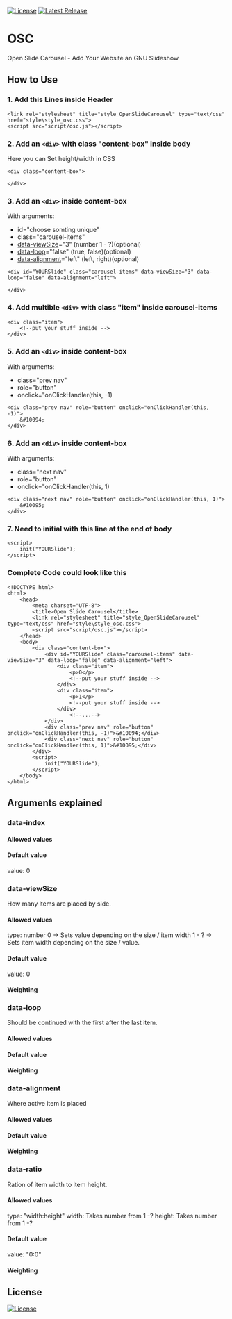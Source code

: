 [![License](https://img.shields.io/badge/License-GNU__v3.0-brightgreen.svg?style=flat-square)](https://www.gnu.org/licenses/gpl-3.0.en.html) 
[![Latest Release](https://img.shields.io/github/v/release/4Source/OSC.svg?label=Latest%20Release&style=flat-square)](https://github.com/4Source/OSC/releases)
# OSC
Open Slide Carousel - Add Your Website an GNU Slideshow 

## How to Use
### 1. Add this Lines inside Header
`<link rel="stylesheet" title="style_OpenSlideCarousel" type="text/css" href="style\style_osc.css">`
<br>`<script src="script/osc.js"></script>`
### 2. Add an `<div>` with class "content-box" inside body
Here you can Set height/width in CSS
```
<div class="content-box">
    
</div>
```
### 3. Add an `<div>` inside content-box
With arguments:
- id="choose somting unique"
- class="carousel-items"
- [data-viewSize](#data-viewSize)="3" (number 1 - ?)(optional) 
- [data-loop](#data-loop)="false" (true, false)(optional)
- [data-alignment](#data-alignment)="left" (left, right)(optional)
```  
<div id="YOURSlide" class="carousel-items" data-viewSize="3" data-loop="false" data-alignment="left">
    
</div>
```  
### 4. Add multible `<div>` with class "item" inside carousel-items
```  	
<div class="item">
	<!--put your stuff inside -->				
</div>
```  
### 5. Add an `<div>` inside content-box
With arguments:
- class="prev nav"
- role="button"
- onclick="onClickHandler(this, -1)
```  
<div class="prev nav" role="button" onclick="onClickHandler(this, -1)">
	&#10094;
</div>
```  
### 6. Add an `<div>` inside content-box
With arguments:
- class="next nav"
- role="button"
- onclick="onClickHandler(this, 1)
```  
<div class="next nav" role="button" onclick="onClickHandler(this, 1)">
	&#10095;
</div>
```  
### 7. Need to initial with this line at the end of body
```
<script>
	init("YOURSlide");			
</script>
```
### Complete Code could look like this
```
<!DOCTYPE html>
<html>
	<head>
		<meta charset="UTF-8">
		<title>Open Slide Carousel</title>
		<link rel="stylesheet" title="style_OpenSlideCarousel" type="text/css" href="style\style_osc.css">
		<script src="script/osc.js"></script>
	</head>
	<body>
		<div class="content-box">
			<div id="YOURSlide" class="carousel-items" data-viewSize="3" data-loop="false" data-alignment="left">
				<div class="item">
					<p>0</p>
					<!--put your stuff inside -->				
				</div>
				<div class="item">
					<p>1</p>
					<!--put your stuff inside -->
				</div>
        			<!--...-->
			</div>
			<div class="prev nav" role="button" onclick="onClickHandler(this, -1)">&#10094;</div>
			<div class="next nav" role="button" onclick="onClickHandler(this, 1)">&#10095;</div>
		</div>
		<script>
			init("YOURSlide");
		</script>
	</body>
</html>
```
## Arguments explained
### data-index

#### Allowed values

#### Default value
value: 0

### data-viewSize
How many items are placed by side.
#### Allowed values
type: number
0 -> Sets value depending on the size / item width
1 - ? -> Sets item width depending on the size / value.
#### Default value
value: 0
#### Weighting

### data-loop
Should be continued with the first after the last item.
#### Allowed values

#### Default value

#### Weighting

### data-alignment
Where active item is placed
#### Allowed values

#### Default value

#### Weighting

### data-ratio
Ration of item width to item height.
#### Allowed values
type: "width:height"
width: Takes number from 1 -?
height: Takes number from 1 -?
#### Default value
value: "0:0"
#### Weighting

## License
[![License](https://img.shields.io/badge/License-GNU__v3.0-brightgreen.svg?style=flat-square)](https://www.gnu.org/licenses/gpl-3.0.en.html)
